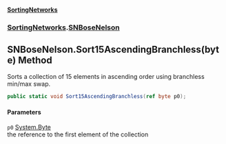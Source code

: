 #### [SortingNetworks](index.md 'index')
### [SortingNetworks](SortingNetworks.md 'SortingNetworks').[SNBoseNelson](SortingNetworks_SNBoseNelson.md 'SortingNetworks.SNBoseNelson')
## SNBoseNelson.Sort15AscendingBranchless(byte) Method
Sorts a collection of 15 elements in ascending order using branchless min/max swap.  
```csharp
public static void Sort15AscendingBranchless(ref byte p0);
```
#### Parameters
<a name='SortingNetworks_SNBoseNelson_Sort15AscendingBranchless(byte)_p0'></a>
`p0` [System.Byte](https://docs.microsoft.com/en-us/dotnet/api/System.Byte 'System.Byte')  
the reference to the first element of the collection
  
